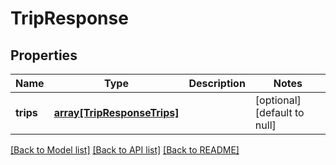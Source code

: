 # TripResponse

## Properties
Name | Type | Description | Notes
------------ | ------------- | ------------- | -------------
**trips** | [**array[TripResponseTrips]**](TripResponseTrips.md) |  | [optional] [default to null]

[[Back to Model list]](../README.md#documentation-for-models) [[Back to API list]](../README.md#documentation-for-api-endpoints) [[Back to README]](../README.md)


